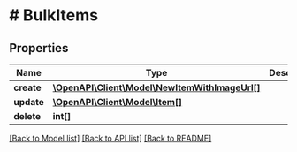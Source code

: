 # # BulkItems

## Properties

Name | Type | Description | Notes
------------ | ------------- | ------------- | -------------
**create** | [**\OpenAPI\Client\Model\NewItemWithImageUrl[]**](NewItemWithImageUrl.md) |  | [optional] 
**update** | [**\OpenAPI\Client\Model\Item[]**](Item.md) |  | [optional] 
**delete** | **int[]** |  | [optional] 

[[Back to Model list]](../../README.md#documentation-for-models) [[Back to API list]](../../README.md#documentation-for-api-endpoints) [[Back to README]](../../README.md)


